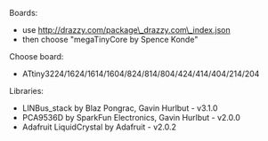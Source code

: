 Boards:
  - use http://drazzy.com/package\_drazzy.com\_index.json
  - then choose "megaTinyCore by Spence Konde"

Choose board:
  - ATtiny3224/1624/1614/1604/824/814/804/424/414/404/214/204

Libraries:
  - LINBus\_stack by Blaz Pongrac, Gavin Hurlbut - v3.1.0
  - PCA9536D by SparkFun Electronics, Gavin Hurlbut - v2.0.0
  - Adafruit LiquidCrystal by Adafruit - v2.0.2
